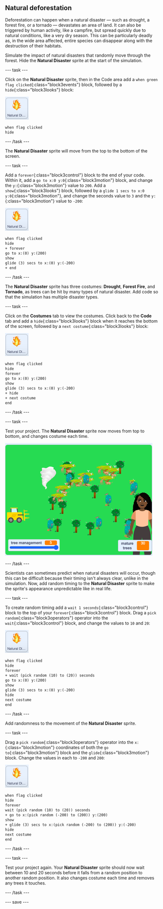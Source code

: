 ## Natural deforestation

Deforestation can happen when a natural disaster — such as drought, a forest fire, or a tornado — devastates an area of land. It can also be triggered by human activity, like a campfire, but spread quickly due to natural conditions, like a very dry season. This can be particularly deadly as, in the wide area affected, entire species can disappear along with the destruction of their habitats.

Simulate the impact of natural disasters that randomly move through the forest. Hide the **Natural Disaster** sprite at the start of the simulation.

--- task ---

Click on the **Natural Disaster** sprite, then in the Code area add a `when green flag clicked`{:class="block3events"} block, followed by a `hide`{:class="block3looks"} block:

![image of the Natural Disaster sprite](images/natural-disaster-sprite.png)

```blocks3
when flag clicked
hide
```

--- /task ---

The **Natural Disaster** sprite will move from the top to the bottom of the screen.

--- task ---

Add a `forever`{:class="block3control"} block to the end of your code. Within it, add a `go to x:0 y:0`{:class="block3motion"} block, and change the `y:`{:class="block3motion"} value to `200`. Add a `show`{:class="block3looks"} block, followed by a `glide 1 secs to x:0 y:0`{:class="block3motion"}, and change the seconds value to `3` and the `y:`{:class="block3motion"} value to `-200`:

![image of the Natural Disaster sprite](images/natural-disaster-sprite.png)


```blocks3
when flag clicked
hide
+ forever
go to x:(0) y:(200)
show
glide (3) secs to x:(0) y:(-200)
+ end
```

--- /task ---

The **Natural Disaster** sprite has three costumes: **Drought**, **Forest Fire**, and **Tornado**, as trees can be hit by many types of natural disaster. Add code so that the simulation has multiple disaster types.

--- task ---

 Click on the **Costumes** tab to view the costumes. Click back to the **Code** tab and add a `hide`{:class="block3looks"} block when it reaches the bottom of the screen, followed by a `next costume`{:class="block3looks"} block:

![image of the Natural Disaster sprite](images/natural-disaster-sprite.png)


```blocks3
when flag clicked
hide
forever
go to x:(0) y:(200)
show
glide (3) secs to x:(0) y:(-200)
+ hide
+ next costume
end
```

--- /task ---

--- task ---

Test your project. The **Natural Disaster** sprite now moves from top to bottom, and changes costume each time.

![image of the Natural Disaster on stage](images/disaster-on-stage.png)

--- /task ---

Scientists can sometimes predict when natural disasters will occur, though this can be difficult because their timing isn't always clear, unlike in the simulation. Now, add random timing to the **Natural Disaster** sprite to make the sprite's appearance unpredictable like in real life.

--- task ---

To create random timing add a `wait 1 seconds`{:class="block3control"} block to the top of your `forever`{:class="block3control"} block. Drag a `pick random`{:class="block3operators"} operator into the `wait`{:class="block3control"} block, and change the values to `10` and `20`:

![image of the Natural Disaster sprite](images/natural-disaster-sprite.png)


```blocks3
when flag clicked
hide
forever
+ wait (pick random (10) to (20)) seconds
go to x:(0) y:(200)
show
glide (3) secs to x:(0) y:(-200)
hide
next costume
end
```

--- /task ---

Add randomness to the movement of the **Natural Disaster** sprite.

--- task ---

Drag a `pick random`{:class="block3operators"} operator into the `x:`{:class="block3motion"} coordinates of both the `go to`{:class="block3motion"} block and the `glide`{:class="block3motion"} block. Change the values in each to `-200` and `200`:

![image of the Natural Disaster sprite](images/natural-disaster-sprite.png)


```blocks3
when flag clicked
hide
forever
wait (pick random (10) to (20)) seconds
+ go to x:(pick random (-200) to (200)) y:(200)
show
+ glide (3) secs to x:(pick random (-200) to (200)) y:(-200)
hide
next costume
end
```

--- /task ---

--- task ---

Test your project again. Your **Natural Disaster** sprite should now wait between 10 and 20 seconds before it falls from a random position to another random position. It also changes costume each time and removes any trees it touches.

--- /task ---

--- save ---
